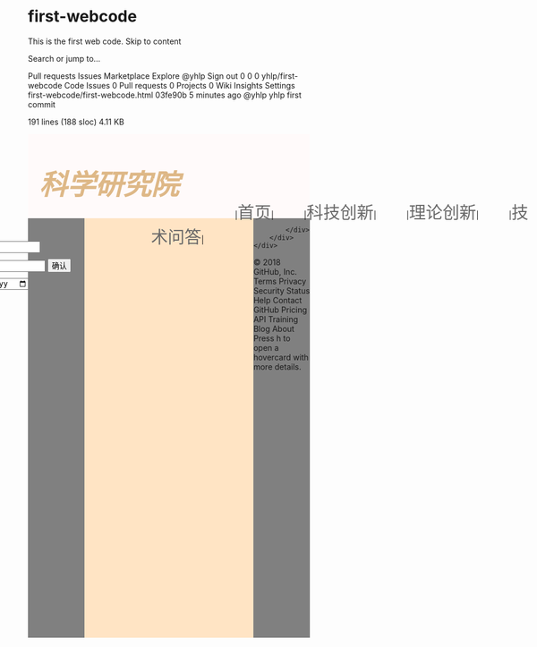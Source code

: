 # first-webcode
This is the first web code.
Skip to content
 
Search or jump to…

Pull requests
Issues
Marketplace
Explore
 @yhlp Sign out
0
0 0 yhlp/first-webcode
 Code  Issues 0  Pull requests 0  Projects 0  Wiki  Insights  Settings
first-webcode/first-webcode.html
03fe90b  5 minutes ago
@yhlp yhlp first commit
     
191 lines (188 sloc)  4.11 KB
<!DOCTYPE html>
<html lang="en">
<head>
    <meta charset="UTF-8">
    <title>Title</title>
    <style>
        body{
    margin: 0;
}
.container{
    background-color: snow;
    width: 100%;
    height: 900px;
}
.heading{
    width: 100%;
    height: 150px;
    margin: 0 auto;
}
.heading_title{
    font-size: 50px;
    font-style: italic;
    font-weight: bold;
    font-family: 隶书;
    color: burlywood;
    width: 300px;
    height: 100px;
    padding-top: 50px;
    padding-left: 20px;
    margin: 0 auto;
    float: left;
}
.nav_bar{
    margin: 0px auto;;
    width: 900px;
    height: 70px;
    padding-top: 60px;
    padding-left: 160px;
}
.nav{
    width: 700px;
    height: 40px;
    padding-left: 60px;
    margin-bottom: 20px;
}
li{
    display: inline;
    list-style-type: none;
    padding-left: 50px;
}
a{
    text-decoration: none;
    color: dimgrey;
    font-size: 30px;
    font-family: 华文行楷;
}
a:hover{
    color: grey;
}
#todayTime{
    width: 100px;
    height: 20px;
    font-family: "Adobe 宋体 Std L";
    font-size: 25px;
    color: black;
    font-style: italic;
    float: right;
    margin-top: 70px;
    margin-right: 60px;
}
.body{
    width: 100%;
    height: 750px;
    background-color: bisque;
    margin: 0px auto;
}
.body_left{
    float: left;
    background-color: grey;
    width: 20%;
    height: 750px;
}
.body_right{
    float: right;
    background-color: grey;
    width: 20%;
    height: 750px;
}
.formOne{
    float: right;
    width: 300px;
    height: 25px;
    padding-top: 40px;
    display: inline;
}
.formTwo{
    float: right;
    width: 300px;
    height: 25px;
    padding-top: 5px;
    margin-right: 1px;
    display: inline;
    margin-top: 2px;
}
.date{
    width: 200px;
    height: 100px;
    float: right;
    margin-right: 25px;
    margin-top: 10px;
}
    </style>
</head>
<body>
<script>
    function time() {
        var today = new Date();
        var h = today.getHours();
        var m = today.getMinutes();
        var s = today.getSeconds();
        h = checkTime(h);
        m = checkTime(m);
        s = checkTime(s);
        document.getElementById("todayTime").innerHTML=h+":"+m+":"+s;
    }
    setInterval(function () {
        time()
    },1000)
    function checkTime(i) {
        if(i<10){
            i = "0"+i;
        }
        return i;
    }
    function checkEmail() {
        var email = document.getElementById("email");
        if(email.value==""){
            alert("请输入邮箱");
            return false;
        }
        else if(!email.checkValidity()){
            alert("请输入正确的邮箱");
            return false;
        }
    }
</script>
    <div class="container">
        <div class="heading">
            <p id="todayTime"></p>
            <div class="heading_title">
                科学研究院
            </div>
            <div class="nav_bar">
                <ul class="nav">
                    <li>|<a href="#">首页</a>|</li>
                    <li>|<a href="#">科技创新</a>|</li>
                    <li>|<a href="#">理论创新</a>|</li>
                    <li>|<a href="#">技术问答</a>|</li>
                </ul>
            </div>
        </div>
        <div class="body">
            <div class="body_left">
                <div class="formOne">
                    <form id="testform" onsubmit="checkEmail()" novalidate="true">
                        <label id="email">邮箱:</label>
                        <input type="email" placeholder="example@xx.com" required="required">
                    </form>
                </div>
                <div class="formTwo">
                    <form>
                        <label id="password">密码：</label>
                        <input type="text" required="required">
                        <input type="submit" value="确认">
                    </form>
                </div>
                <div class="date">
                    <form>
                        <input type="date" name="date" value="确认">
                    </form>
                </div>
            </div>
            <div class="body_right">

            </div>
        </div>
    </div>
</body>
</html>
© 2018 GitHub, Inc.
Terms
Privacy
Security
Status
Help
Contact GitHub
Pricing
API
Training
Blog
About
Press h to open a hovercard with more details.
